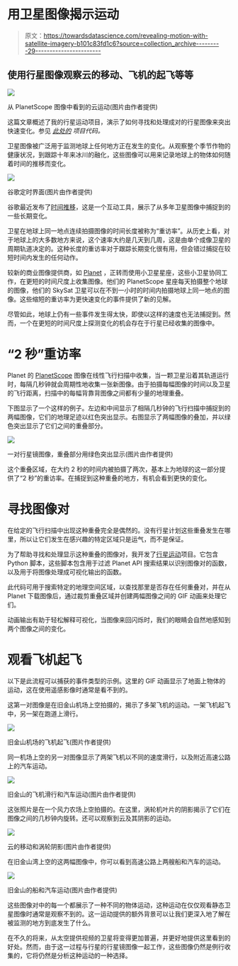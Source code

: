 # 用卫星图像揭示运动

> 原文：<https://towardsdatascience.com/revealing-motion-with-satellite-imagery-b101c83fd1c6?source=collection_archive---------29----------------------->

## 使用行星图像观察云的移动、飞机的起飞等等

![](img/c7cc5e0b8088e05102132a8cc6353c9b.png)

从 PlanetScope 图像中看到的云运动(图片由作者提供)

这篇文章概述了我的行星运动项目，演示了如何寻找和处理成对的行星图像来突出快速变化。参见 [*此处的*](https://github.com/rhammell/planet-movement) *项目代码。*

卫星图像被广泛用于监测地球上任何地方正在发生的变化。从观察整个季节作物的健康状况，到跟踪十年来冰川的融化，这些图像可以用来记录地球上的物体如何随着时间的推移而变化。

![](img/999a735495216f0f81dee71d079da2e8.png)

谷歌定时界面(图片由作者提供)

谷歌最近发布了[时间推移](https://earthengine.google.com/timelapse/)，这是一个互动工具，展示了从多年卫星图像中捕捉到的一些长期变化。

卫星在地球上同一地点连续拍摄图像的时间长度被称为“重访率”。从历史上看，对于地球上的大多数地方来说，这个速率大约是几天到几周，这是由单个成像卫星的周期轨道决定的。这种长度的重访率对于跟踪长期变化很有用，但会错过捕捉在较短时间内发生的任何动作。

较新的商业图像提供商，如 [Planet](https://www.planet.com/) ，正转而使用小卫星星座，这些小卫星协同工作，在更短的时间尺度上收集图像。他们的 PlanetScope 星座每天拍摄整个地球的图像，他们的 SkySat 卫星可以在不到一小时的时间内拍摄地球上同一地点的图像。这些缩短的重访率为更快速变化的事件提供了新的见解。

尽管如此，地球上仍有一些事件发生得太快，即使以这样的速度也无法捕捉到。然而，一个在更短的时间尺度上探测变化的机会存在于行星已经收集的图像中。

# “2 秒”重访率

Planet 的 [PlanetScope](https://www.planet.com/products/planet-imagery/) 图像在线性飞行扫描中收集，当一颗卫星沿着其轨道运行时，每隔几秒钟就会周期性地收集一张新图像。由于拍摄每幅图像的时间以及卫星的飞行距离，扫描中的每幅背靠背图像之间都有少量的地理重叠。

下图显示了一个这样的例子。左边和中间显示了相隔几秒钟的飞行扫描中捕捉到的两幅图像，它们的地理足迹以红色突出显示。右图显示了两幅图像的叠加，并以绿色突出显示了它们之间的重叠部分。

![](img/5de4e4ef98ef5526c5565f5965c50ce3.png)

一对行星镜图像，重叠部分用绿色突出显示(图片由作者提供)

这个重叠区域，在大约 2 秒的时间内被拍摄了两次，基本上为地球的这一部分提供了“2 秒”的重访率。在捕捉到这种重叠的地方，有机会看到更快的变化。

# 寻找图像对

在给定的飞行扫描中出现这种重叠完全是偶然的。没有行星计划这些重叠发生在哪里，所以让它们发生在感兴趣的特定区域只是运气，而不是保证。

为了帮助寻找和处理显示这种重叠的图像对，我开发了[行星运动](https://github.com/rhammell/planet-movement)项目。它包含 Python 脚本，这些脚本包含用于过滤 Planet API 搜索结果以识别图像对的函数，以及用于将图像处理成可视化输出的函数。

此代码可用于搜索特定的地理空间区域，以查找那里是否存在任何重叠对，并在从 Planet 下载图像后，通过裁剪重叠区域并创建两幅图像之间的 GIF 动画来处理它们。

动画输出有助于轻松解释可视化，当图像来回闪烁时，我们的眼睛会自然地感知到两个图像之间的变化。

# 观看飞机起飞

以下是此流程可以捕获的事件类型的示例。这里的 GIF 动画显示了地面上物体的运动，这在使用遥感影像时通常是看不到的。

这第一对图像是在旧金山机场上空拍摄的，揭示了多架飞机的运动。一架飞机起飞中，另一架在跑道上滑行。

![](img/86da5426d9e0dd760a3c813615222172.png)

旧金山机场的飞机起飞(图片作者提供)

同一机场上空的另一对图像显示了两架飞机以不同的速度滑行，以及附近高速公路上的汽车运动。

![](img/218608326867e2721900b9c06a869bbc.png)

旧金山的飞机滑行和汽车运动(图片由作者提供)

这张照片是在一个风力农场上空拍摄的。在这里，涡轮机叶片的阴影揭示了它们在图像之间的几秒钟内旋转。还可以观察到云及其阴影的运动。

![](img/c7cc5e0b8088e05102132a8cc6353c9b.png)

云的移动和涡轮阴影(图片由作者提供)

在旧金山湾上空的这两幅图像中，你可以看到高速公路上两艘船和汽车的运动。

![](img/0d66fd18f8658f7b6a385ebab344dc3d.png)

旧金山的船和汽车运动(图片由作者提供)

这些图像对中的每一个都展示了一种不同的物体运动，这种运动在仅仅观看静态卫星图像时通常是观察不到的。这一运动提供的额外背景可以让我们更深入地了解在被监测的地方到底发生了什么。

在不久的将来，从太空提供视频的卫星将变得更加普遍，并更好地提供这里看到的好处。然而，由于这一过程与行星的行星镜图像一起工作，这些图像仍然是例行收集的，它将仍然是分析这种运动的一种选择。